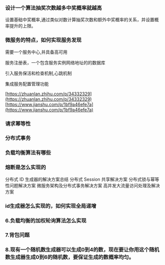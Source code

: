### 设计一个算法抽奖次数越多中奖概率就越高

设置基础中奖概率,通过类似对数计算抽奖次数和额外中奖概率的关系，并设置概率提升的上限。

### 微服务的特点，如何实现服务发现

需要一个服务中心,并具备高可用

服务注册表，一个包含服务实例网络地址的的数据库

引入服务保活和检查机制,心跳机制

集成服务配置管理功能

[https://zhuanlan.zhihu.com/p/34332329](https://zhuanlan.zhihu.com/p/34332329)
[https://www.jianshu.com/p/1bf9a46efe7a](https://www.jianshu.com/p/1bf9a46efe7a)


### 请求幂等性

### 分布式事务

### 负载均衡算法有哪些

### 熔断是怎么实现的

分布式 ID 生成器的解决方案总结
分布式 Session 共享解决方案
分布式锁与幂等性问题解决方案
微服务架构及分布式事务解决方案
高并发大流量访问处理及解决方案

### id生成器怎么实现的，如何实现全局递增

### 6.负载均衡的加权轮询算法怎么实现

### 7.背包问题

### 8.现有一个随机数生成器可以生成0到4的数，现在要让你用这个随机数生成器生成0到6的随机数，要保证生成的数概率均匀。




